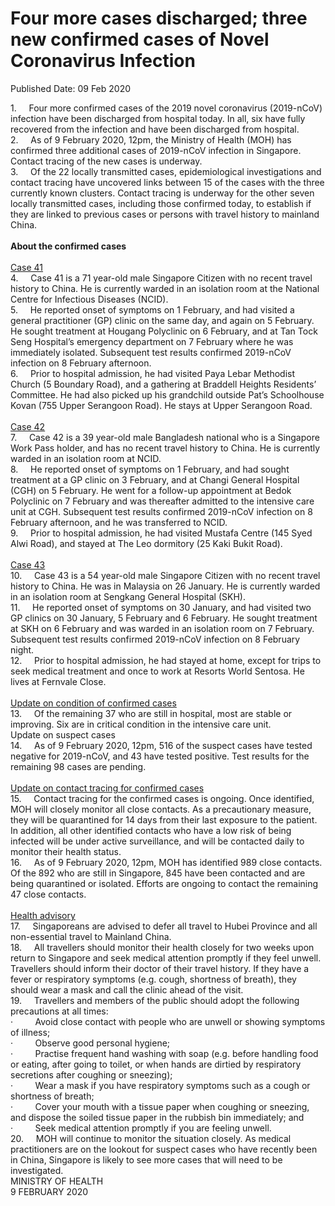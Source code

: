 <html>
    <meta http-equiv="Content-Type" content="text/html; charset=utf-8"/>
    <meta charset="utf-8"/>
    <title>Four more cases discharged; three new confirmed cases of Novel Coronavirus Infection</title>
    <body><h1>Four more cases discharged; three new confirmed cases of Novel Coronavirus Infection</h1>
    <p>Published Date: 09 Feb 2020</p> 1.&nbsp;&nbsp;&nbsp;&nbsp; Four more confirmed cases of the 2019 novel coronavirus (2019-nCoV) infection have been discharged from hospital today. In all, six have fully recovered from the infection and have been discharged from hospital.<br>2.&nbsp;&nbsp;&nbsp;&nbsp; As of 9 February 2020, 12pm, the Ministry of Health (MOH) has confirmed three additional cases of 2019-nCoV infection in Singapore. Contact tracing of the new cases is underway.<br>3.&nbsp;&nbsp;&nbsp;&nbsp; Of the 22 locally transmitted cases, epidemiological investigations and contact tracing have uncovered links between 15 of the cases with the three currently known clusters. Contact tracing is underway for the other seven locally transmitted cases, including those confirmed today, to establish if they are linked to previous cases or persons with travel history to mainland China.<br><br><strong>About the confirmed cases</strong><br><br><span style="text-decoration: underline;">Case 41</span><br>4.&nbsp;&nbsp;&nbsp;&nbsp; Case 41 is a 71 year-old male Singapore Citizen with no recent travel history to China. He is currently warded in an isolation room at the National Centre for Infectious Diseases (NCID).<br>5.&nbsp;&nbsp;&nbsp;&nbsp; He reported onset of symptoms on 1 February, and had visited a general practitioner (GP) clinic on the same day, and again on 5 February. He sought treatment at Hougang Polyclinic on 6 February, and at Tan Tock Seng Hospital’s emergency department on 7 February where he was immediately isolated. Subsequent test results confirmed 2019-nCoV infection on 8 February afternoon.<br>6.&nbsp;&nbsp;&nbsp;&nbsp; Prior to hospital admission, he had visited Paya Lebar Methodist Church (5 Boundary Road), and a gathering at Braddell Heights Residents’ Committee. He had also picked up his grandchild outside Pat’s Schoolhouse Kovan (755 Upper Serangoon Road). He stays at Upper Serangoon Road.<br><br><span style="text-decoration: underline;">Case 42</span><br>7.&nbsp;&nbsp;&nbsp;&nbsp; Case 42 is a 39 year-old male Bangladesh national who is a Singapore Work Pass holder, and has no recent travel history to China. He is currently warded in an isolation room at NCID.<br>8.&nbsp;&nbsp;&nbsp;&nbsp; He reported onset of symptoms on 1 February, and had sought treatment at a GP clinic on 3 February, and at Changi General Hospital (CGH) on 5 February. He went for a follow-up appointment at Bedok Polyclinic on 7 February and was thereafter admitted to the intensive care unit at CGH. Subsequent test results confirmed 2019-nCoV infection on 8 February afternoon, and he was transferred to NCID.<br>9.&nbsp;&nbsp;&nbsp;&nbsp; Prior to hospital admission, he had visited Mustafa Centre (145 Syed Alwi Road), and stayed at The Leo dormitory (25 Kaki Bukit Road).<br><br><span style="text-decoration: underline;">Case 43</span><br>10.&nbsp;&nbsp;&nbsp;&nbsp; Case 43 is a 54 year-old male Singapore Citizen with no recent travel history to China. He was in Malaysia on 26 January. He is currently warded in an isolation room at Sengkang General Hospital (SKH).<br>11.&nbsp;&nbsp;&nbsp;&nbsp; He reported onset of symptoms on 30 January, and had visited two GP clinics on 30 January, 5 February and 6 February. He sought treatment at SKH on 6 February and was warded in an isolation room on 7 February. Subsequent test results confirmed 2019-nCoV infection on 8 February night.<br>12.&nbsp;&nbsp;&nbsp;&nbsp; Prior to hospital admission, he had stayed at home, except for trips to seek medical treatment and once to work at Resorts World Sentosa. He lives at Fernvale Close.<br><br><span style="text-decoration: underline;">Update on condition of confirmed cases</span><br>13.&nbsp;&nbsp;&nbsp;&nbsp; Of the remaining 37 who are still in hospital, most are stable or improving. Six are in critical condition in the intensive care unit.<br>Update on suspect cases<br>14.&nbsp;&nbsp;&nbsp;&nbsp; As of 9 February 2020, 12pm, 516 of the suspect cases have tested negative for 2019-nCoV, and 43 have tested positive. Test results for the remaining 98 cases are pending.<br><br><span style="text-decoration: underline;">Update on contact tracing for confirmed cases</span><br>15.&nbsp;&nbsp;&nbsp;&nbsp; Contact tracing for the confirmed cases is ongoing. Once identified, MOH will closely monitor all close contacts. As a precautionary measure, they will be quarantined for 14 days from their last exposure to the patient. In addition, all other identified contacts who have a low risk of being infected will be under active surveillance, and will be contacted daily to monitor their health status.<br>16.&nbsp;&nbsp;&nbsp;&nbsp; As of 9 February 2020, 12pm, MOH has identified 989 close contacts. Of the 892 who are still in Singapore, 845 have been contacted and are being quarantined or isolated. Efforts are ongoing to contact the remaining 47 close contacts.<br><br><span style="text-decoration: underline;">Health advisory</span><br>17.&nbsp;&nbsp;&nbsp;&nbsp; Singaporeans are advised to defer all travel to Hubei Province and all non-essential travel to Mainland China.<br>18.&nbsp;&nbsp;&nbsp;&nbsp; All travellers should monitor their health closely for two weeks upon return to Singapore and seek medical attention promptly if they feel unwell. Travellers should inform their doctor of their travel history. If they have a fever or respiratory symptoms (e.g. cough, shortness of breath), they should wear a mask and call the clinic ahead of the visit.<br>19.&nbsp;&nbsp;&nbsp;&nbsp; Travellers and members of the public should adopt the following precautions at all times:<br>·&nbsp;&nbsp;&nbsp;&nbsp;&nbsp;&nbsp;&nbsp;&nbsp; Avoid close contact with people who are unwell or showing symptoms of illness;<br>·&nbsp;&nbsp;&nbsp;&nbsp;&nbsp;&nbsp;&nbsp;&nbsp; Observe good personal hygiene;<br>·&nbsp;&nbsp;&nbsp;&nbsp;&nbsp;&nbsp;&nbsp;&nbsp; Practise frequent hand washing with soap (e.g. before handling food or eating, after going to toilet, or when hands are dirtied by respiratory secretions after coughing or sneezing);<br>·&nbsp;&nbsp;&nbsp;&nbsp;&nbsp;&nbsp;&nbsp;&nbsp; Wear a mask if you have respiratory symptoms such as a cough or shortness of breath;<br>·&nbsp;&nbsp;&nbsp;&nbsp;&nbsp;&nbsp;&nbsp;&nbsp; Cover your mouth with a tissue paper when coughing or sneezing, and dispose the soiled tissue paper in the rubbish bin immediately; and<br>·&nbsp;&nbsp;&nbsp;&nbsp;&nbsp;&nbsp;&nbsp;&nbsp; Seek medical attention promptly if you are feeling unwell.<br>20.&nbsp;&nbsp;&nbsp;&nbsp; MOH will continue to monitor the situation closely. As medical practitioners are on the lookout for suspect cases who have recently been in China, Singapore is likely to see more cases that will need to be investigated.<br>MINISTRY OF HEALTH<br>9 FEBRUARY 2020<br></body>
</html>